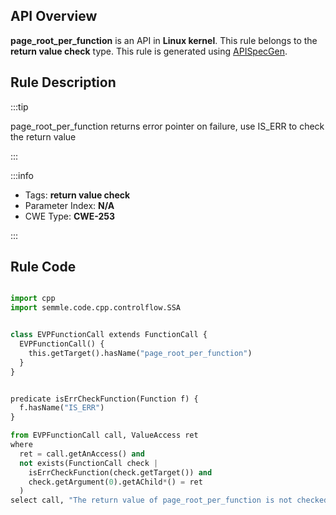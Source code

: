 ---
---


## API Overview
**page_root_per_function** is an API in **Linux kernel**. This rule belongs to the **return value check** type. This rule is generated using [APISpecGen](../../tools/APISpecGen).
## Rule Description

:::tip

page_root_per_function returns error pointer on failure, use IS_ERR to check the return value

:::

:::info

- Tags: **return value check**
- Parameter Index: **N/A**
- CWE Type: **CWE-253**

:::

## Rule Code
```python

import cpp
import semmle.code.cpp.controlflow.SSA


class EVPFunctionCall extends FunctionCall {
  EVPFunctionCall() {
    this.getTarget().hasName("page_root_per_function")
  }
}


predicate isErrCheckFunction(Function f) {
  f.hasName("IS_ERR") 
}

from EVPFunctionCall call, ValueAccess ret
where
  ret = call.getAnAccess() and
  not exists(FunctionCall check |
    isErrCheckFunction(check.getTarget()) and
    check.getArgument(0).getAChild*() = ret
  )
select call, "The return value of page_root_per_function is not checked with IS_ERR."
    
```